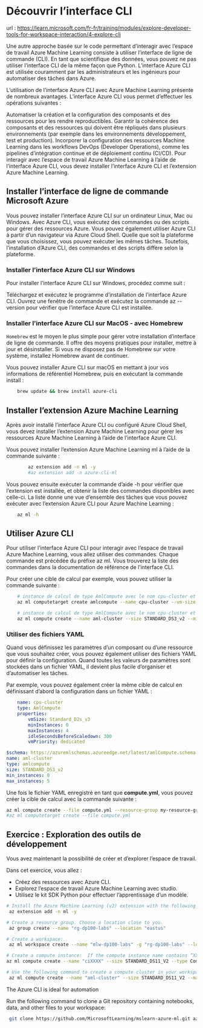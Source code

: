 # Découvrir l’interface CLI
url : https://learn.microsoft.com/fr-fr/training/modules/explore-developer-tools-for-workspace-interaction/4-explore-cli 

Une autre approche basée sur le code permettant d’interagir avec l’espace de travail Azure Machine Learning consiste à utiliser l’interface de ligne de commande (CLI). En tant que scientifique des données, vous pouvez ne pas utiliser l’interface CLI de la même façon que Python. L’interface Azure CLI est utilisée couramment par les administrateurs et les ingénieurs pour automatiser des tâches dans Azure.

L’utilisation de l’interface Azure CLI avec Azure Machine Learning présente de nombreux avantages. L’interface Azure CLI vous permet d’effectuer les opérations suivantes :

Automatiser la création et la configuration des composants et des ressources pour les rendre reproductibles.
Garantir la cohérence des composants et des ressources qui doivent être répliqués dans plusieurs environnements (par exemple dans les environnements développement, test et production).
Incorporer la configuration des ressources Machine Learning dans les workflows DevOps (Developer Operations), comme les pipelines d’intégration continue et de déploiement continu (CI/CD).
Pour interagir avec l’espace de travail Azure Machine Learning à l’aide de l’interface Azure CLI, vous devez installer l’interface Azure CLI et l’extension Azure Machine Learning.

## Installer l’interface de ligne de commande Microsoft Azure
Vous pouvez installer l’interface Azure CLI sur un ordinateur Linux, Mac ou Windows. Avec Azure CLI, vous exécutez des commandes ou des scripts pour gérer des ressources Azure. Vous pouvez également utiliser Azure CLI à partir d’un navigateur via Azure Cloud Shell. Quelle que soit la plateforme que vous choisissez, vous pouvez exécuter les mêmes tâches. Toutefois, l’installation d’Azure CLI, des commandes et des scripts diffère selon la plateforme.

### Installer l’interface Azure CLI sur Windows
Pour installer l’interface Azure CLI sur Windows, procédez comme suit :

Téléchargez et exécutez le programme d’installation de l’interface Azure CLI.
Ouvrez une fenêtre de commande et exécutez la commande az --version pour vérifier que l’interface Azure CLI est installée.


### Installer l’interface Azure CLI sur MacOS - avec Homebrew

`Homebrew` est le moyen le plus simple pour gérer votre installation d’interface de ligne de commande. Il offre des moyens pratiques pour installer, mettre à jour et désinstaller. Si vous ne disposez pas de Homebrew sur votre système, installez Homebrew avant de continuer.

Vous pouvez installer Azure CLI sur macOS en mettant à jour vos informations de référentiel Homebrew, puis en exécutant la commande install :

```bash
    brew update && brew install azure-cli
```

## Installer l’extension Azure Machine Learning
Après avoir installé l’interface Azure CLI ou configuré Azure Cloud Shell, vous devez installer l’extension Azure Machine Learning pour gérer les ressources Azure Machine Learning à l’aide de l’interface Azure CLI.

Vous pouvez installer l’extension Azure Machine Learning ml à l’aide de la commande suivante :    
```bash
        az extension add -n ml -y
        #az extension add -n azure-cli-ml
```

Vous pouvez ensuite exécuter la commande d’aide -h pour vérifier que l’extension est installée, et obtenir la liste des commandes disponibles avec celle-ci. La liste donne une vue d’ensemble des tâches que vous pouvez exécuter avec l’extension Azure CLI pour Azure Machine Learning :
```bash
    az ml -h
```

## Utiliser Azure CLI
Pour utiliser l’interface Azure CLI pour interagir avec l’espace de travail Azure Machine Learning, vous allez utiliser des commandes. Chaque commande est précédée du préfixe az ml. Vous trouverez la liste des commandes dans la documentation de référence de l’interface CLI.

Pour créer une cible de calcul par exemple, vous pouvez utiliser la commande suivante :
```bash
    # instance de calcul de type AmlCompute avec le nom cpu-cluster et le nombre d’instances de calcul de 0 à 4, avec un délai d’inactivité de 300 secondes avant la réduction de l’échelle à 0, et une priorité de machine virtuelle dédiée
    az ml computetarget create amlcompute --name cpu-cluster --vm-size Standard_D2s_v3 --min-instances 0 --max-instances 4 --idle-seconds-before-scaledown 300 --vm-priority dedicated

    # instance de calcul de type AmlCompute avec le nom cpu-cluster et le nombre d’instances de calcul de 0 à 5 (5 inclus)
    az ml compute create --name aml-cluster --size STANDARD_DS3_v2 --min-instances 0 --max-instances 5 --type AmlCompute --resource-group my-resource-group --workspace-name my-workspace
```

### Utiliser des fichiers YAML
Quand vous définissez les paramètres d’un composant ou d’une ressource que vous souhaitez créer, vous pouvez également utiliser des fichiers YAML pour définir la configuration. Quand toutes les valeurs de paramètres sont stockées dans un fichier YAML, il devient plus facile d’organiser et d’automatiser les tâches.

Par exemple, vous pouvez également créer la même cible de calcul en définissant d’abord la configuration dans un fichier YAML :
```yaml
    name: cpu-cluster
    type: AmlCompute
    properties:
        vmSize: Standard_D2s_v3
        minInstances: 0
        maxInstances: 4
        idleSecondsBeforeScaledown: 300
        vmPriority: dedicated
```

```yaml
$schema: https://azuremlschemas.azureedge.net/latest/amlCompute.schema.json 
name: aml-cluster
type: amlcompute
size: STANDARD_DS3_v2
min_instances: 0
max_instances: 5
```

Une fois le fichier YAML enregistré en tant que **compute.yml**, vous pouvez créer la cible de calcul avec la commande suivante :
```bash
az ml compute create --file compute.yml --resource-group my-resource-group --workspace-name my-workspace
#az ml computetarget create --file compute.yml
```



## Exercice : Exploration des outils de développement

Vous avez maintenant la possibilité de créer et d’explorer l’espace de travail.

Dans cet exercice, vous allez :

- Créez des ressources avec Azure CLI.
- Explorez l’espace de travail Azure Machine Learning avec studio.
- Utilisez le kit SDK Python pour effectuer l’apprentissage d’un modèle.

```bash
# Install the Azure Machine Learning (v2) extension with the following command:
 az extension add -n ml -y

# Create a resource group. Choose a location close to you.
 az group create --name "rg-dp100-labs" --location "eastus"

# Create a workspace:
 az ml workspace create --name "mlw-dp100-labs" -g "rg-dp100-labs" --location "eastus"

# Create a compute instance:  If the compute instance name contains “XXXX”, replace it with random numbers to create a unique name.
az ml compute create --name "ciXXXX" --size STANDARD_DS11_V2 --type ComputeInstance -w mlw-dp100-labs -g rg-dp100-labs

# Use the following command to create a compute cluster in your workspace.
 az ml compute create --name "aml-cluster" --size STANDARD_DS11_V2 --max-instances 2 --type AmlCompute -w mlw-dp100-labs -g rg-dp100-labs
```
The Azure CLI is ideal for automation


Run the following command to clone a Git repository containing notebooks, data, and other files to your workspace:
```bash
 git clone https://github.com/MicrosoftLearning/mslearn-azure-ml.git azure-ml-labs
```

